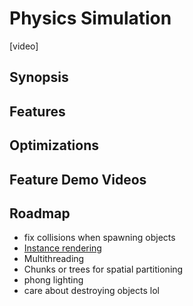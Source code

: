 # Physics Simulation

[video]

## Synopsis

## Features

## Optimizations

## Feature Demo Videos

## Roadmap 
- fix collisions when spawning objects
- [Instance rendering](https://learnopengl.com/Advanced-OpenGL/Instancing)
- Multithreading
- Chunks or trees for spatial partitioning
- phong lighting
- care about destroying objects lol
